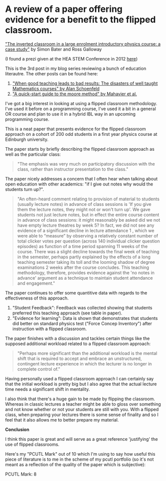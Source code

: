 # A review of a paper offering evidence for a benefit to the flipped classroom. 

["The inverted classroom in a large enrolment introductory physics course: a case study"](https://www.google.co.uk/url?sa=t&rct=j&q=&esrc=s&source=web&cd=1&cad=rja&ved=0CDQQFjAA&url=http%3A%2F%2Fwww.heacademy.ac.uk%2Fassets%2Fdocuments%2Fstem-conference%2FPhysicalSciences%2FSimon_Bates_Ross_Galloway.pdf&ei=ZpkCUaPgJ-Kt0QWc04CgCQ&usg=AFQjCNGh8DzNFs1dkD4rBxNjgv3j9loIDg&sig2=yAue39zAT-Hnb6Vhm9uHpg&bvm=bv.41524429,d.d2k) by Simon Bater and Ross Galloway

(I found a prezi given at the HEA STEM Conference in 2012 [here](http://prezi.com/16vqj_fjdme-/the-inverted-classroom-in-a-large-enrolment-introductory-physics-course-a-case-study/))

This is the 3rd post in my blog series reviewing a bunch of education literautre. The other posts can be found here:

1. ["When good teaching leads to bad results: The disasters of well taught Mathematics courses" by Alan Schoenfeld](http://drvinceknight.blogspot.co.uk/2013/01/my-first-blog-series-review-of-some.html)
2. ["A quick-start guide to the moore method" by Mahavier et al.](http://drvinceknight.blogspot.co.uk/2013/01/a-review-on-paper-about-moore-method.html)

I've got a big interest in looking at using a flipped classroom methodology. I've used it before on a programming course, I've used it a bit in a general OR course and plan to use it in a hybrid IBL way in an upcoming programming course. 

This is a neat paper that presents evidence for the flipped classroom approach on a cohort of 200 odd students in a first year physics course at Edinburgh university.

The paper starts by briefly describing the flipped classroom approach as well as the particular class:

> "The emphasis was very much on participatory discussion with the class, rather than instructor presentation to the class."

The paper nicely addresses a concern that I often hear when talking about open education with other academics: "if I give out notes why would the students turn up?".

> "An often-heard comment relating to provision of material to students (usually lecture notes) in advance of class sessions is 'If you give them the lecture notes, they might not or won't turn up'. We gave students not just lecture notes, but in effect the entire course content in advance of class sessions: it might reasonably be asked did we not have empty lecture theatres by week 5? In fact, we did not see any evidence of a significant decline in lecture attendance 1 , which we were able to “measure” by observing a relatively constant number of total clicker votes per question (across 140 individual clicker question episodes) as function of a time period spanning 11 weeks of the course. There was a slight decline towards the final week of teaching in the semester, perhaps partly explained by the effects of a long teaching semester taking its toll and the looming shadow of degree examinations 2 weeks after the course concludes. This teaching methodology, therefore, provides evidence against the 'no notes in advance' argument as a technique to maintain student attendance and engagement."

The paper continues to offer some quantitive data with regards to the effectiveness of this approach.

1. "Student Feedback": Feedback was collected showing that students preferred this teaching approach (see table in paper).
2. "Evidence for learning": Data is shown that demonstrates that students did better on standard physics test ("Force Concep Inventory") after instruction with a flipped classroom.

The paper finishes with a discussion and tackles certain things like the supposed additional workload related to a flipped classroom approach:

> "Perhaps more significant than the additional workload is the mental shift that is required to accept and embrace an unstructured, contingent lecture experience in which the lecturer is no longer in complete control of."

Having personally used a flipped classroom approach I can certainly say that the initial workload is pretty big but I also agree that the actual lecture time needs a significant shift in mentality. 

I also think that there's a huge gain to be made by flipping the classroom. Whereas in classic lectures a teacher might be able to gloss over something and not know whether or not your students are still with you. With a flipped class, when preparing your lectures there is some sense of finality and so I feel that it also allows me to better prepare my material.

**Conclusion**

I think this paper is great and will serve as a great reference 'justifying' the use of flipped classrooms.

Here's my "PCUTL Mark" out of 10 which I'm using to say how useful this piece of literature is to me in the scheme of my pcutl portfolio (so it's not meant as a reflection of the quality of the paper which is subjective):

PCUTL Mark: 8
